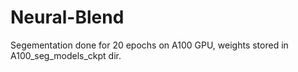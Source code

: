 # Neural-Blend

Segementation done for 20 epochs on A100 GPU, weights stored in A100_seg_models_ckpt dir.

